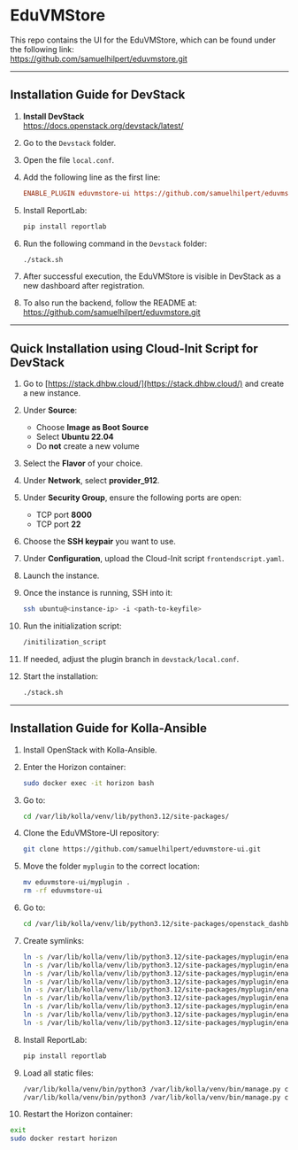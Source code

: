 # EduVMStore

This repo contains the UI for the EduVMStore, which can be found under the following link:  
https://github.com/samuelhilpert/eduvmstore.git

---

## Installation Guide for DevStack

1. **Install DevStack**  
   https://docs.openstack.org/devstack/latest/

2. Go to the `Devstack` folder.

3. Open the file `local.conf`.

4. Add the following line as the first line:

   ```ini
   ENABLE_PLUGIN eduvmstore-ui https://github.com/samuelhilpert/eduvmstore-ui main
   ```

5. Install ReportLab:

   ```bash
   pip install reportlab
   ```

6. Run the following command in the `Devstack` folder:

   ```bash
   ./stack.sh
   ```

7. After successful execution, the EduVMStore is visible in DevStack as a new dashboard after registration.

8. To also run the backend, follow the README at:  
   https://github.com/samuelhilpert/eduvmstore.git

---

## Quick Installation using Cloud-Init Script for DevStack

1. Go to [https://stack.dhbw.cloud/](https://stack.dhbw.cloud/) and create a new instance.

2. Under **Source**:
   - Choose **Image as Boot Source**
   - Select **Ubuntu 22.04**
   - Do **not** create a new volume

3. Select the **Flavor** of your choice.

4. Under **Network**, select **provider_912**.

5. Under **Security Group**, ensure the following ports are open:
   - TCP port **8000**
   - TCP port **22**

6. Choose the **SSH keypair** you want to use.

7. Under **Configuration**, upload the Cloud-Init script `frontendscript.yaml`.

8. Launch the instance.

9. Once the instance is running, SSH into it:

   ```bash
   ssh ubuntu@<instance-ip> -i <path-to-keyfile>
   ```

10. Run the initialization script:

    ```bash
    /initilization_script
    ```

11. If needed, adjust the plugin branch in `devstack/local.conf`.

12. Start the installation:

    ```bash
    ./stack.sh
    ```

---

## Installation Guide for Kolla-Ansible

1. Install OpenStack with Kolla-Ansible.

2. Enter the Horizon container:

   ```bash
   sudo docker exec -it horizon bash
   ```

3. Go to:

   ```bash
   cd /var/lib/kolla/venv/lib/python3.12/site-packages/
   ```

4. Clone the EduVMStore-UI repository:

   ```bash
   git clone https://github.com/samuelhilpert/eduvmstore-ui.git
   ```

5. Move the folder `myplugin` to the correct location:

   ```bash
   mv eduvmstore-ui/myplugin .
   rm -rf eduvmstore-ui
   ```

6. Go to:

   ```bash
   cd /var/lib/kolla/venv/lib/python3.12/site-packages/openstack_dashboard/enabled/
   ```

7. Create symlinks:

   ```bash
   ln -s /var/lib/kolla/venv/lib/python3.12/site-packages/myplugin/enabled/_31000_my_plugin.py .
   ln -s /var/lib/kolla/venv/lib/python3.12/site-packages/myplugin/enabled/_31100_my_second_plugin.py .
   ln -s /var/lib/kolla/venv/lib/python3.12/site-packages/myplugin/enabled/_31150_tutorial_group.py .
   ln -s /var/lib/kolla/venv/lib/python3.12/site-packages/myplugin/enabled/_31200_tutorial_panel.py .
   ln -s /var/lib/kolla/venv/lib/python3.12/site-packages/myplugin/enabled/_31210_instructions_panel.py .
   ln -s /var/lib/kolla/venv/lib/python3.12/site-packages/myplugin/enabled/_31220_script_panel.py .
   ln -s /var/lib/kolla/venv/lib/python3.12/site-packages/myplugin/enabled/_31230_example_panel.py .
   ln -s /var/lib/kolla/venv/lib/python3.12/site-packages/myplugin/enabled/_31240_admin_instructions_panel.py .
   ln -s /var/lib/kolla/venv/lib/python3.12/site-packages/myplugin/enabled/_32000_my_new_dashboard.py .
   ```

8. Install ReportLab:

   ```bash
   pip install reportlab
   ```

9. Load all static files:

   ```bash
   /var/lib/kolla/venv/bin/python3 /var/lib/kolla/venv/bin/manage.py collectstatic --noinput
   /var/lib/kolla/venv/bin/python3 /var/lib/kolla/venv/bin/manage.py compress --force
   ```

10. Restart the Horizon container:

   ```bash
   exit
   sudo docker restart horizon
   ```